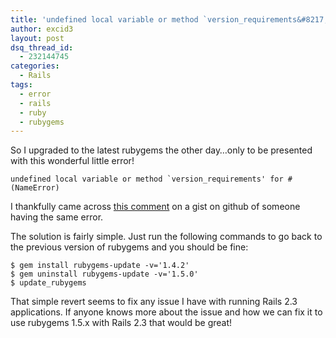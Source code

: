 ```yaml
---
title: 'undefined local variable or method `version_requirements&#8217; for #<Rails::GemDependency> (NameError)'
author: excid3
layout: post
dsq_thread_id:
  - 232144745
categories:
  - Rails
tags:
  - error
  - rails
  - ruby
  - rubygems
---
```

So I upgraded to the latest rubygems the other day…only to be presented with this wonderful little error!


    undefined local variable or method `version_requirements' for # (NameError)


I thankfully came across [this comment][1] on a gist on github of someone having the same error.

The solution is fairly simple. Just run the following commands to go back to the previous version of rubygems and you should be fine:


    $ gem install rubygems-update -v='1.4.2'
    $ gem uninstall rubygems-update -v='1.5.0'
    $ update_rubygems


That simple revert seems to fix any issue I have with running Rails 2.3 applications. If anyone knows more about the issue and how we can fix it to use rubygems 1.5.x with Rails 2.3 that would be great!

   [1]: https://gist.github.com/807008#gistcomment-20117
